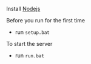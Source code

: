 Install [Nodejs](https://nodejs.org/en/download/)

Before you run for the first time
- run `setup.bat`

To start the server
- run `run.bat`
